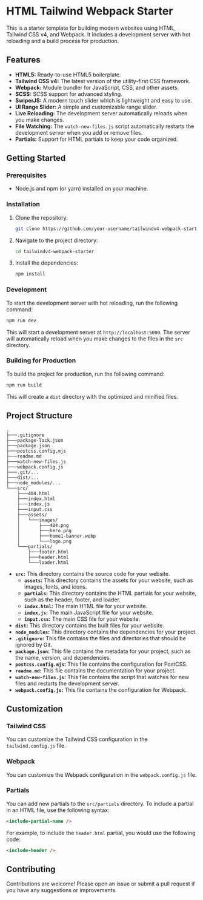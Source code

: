 # HTML Tailwind Webpack Starter

This is a starter template for building modern websites using HTML, Tailwind CSS v4, and Webpack. It includes a development server with hot reloading and a build process for production.

## Features

*   **HTML5:** Ready-to-use HTML5 boilerplate.
*   **Tailwind CSS v4:** The latest version of the utility-first CSS framework.
*   **Webpack:** Module bundler for JavaScript, CSS, and other assets.
*   **SCSS:** SCSS support for advanced styling.
*   **SwiperJS:** A modern touch slider which is lightweight and easy to use.
*   **UI Range Slider:** A simple and customizable range slider.
*   **Live Reloading:** The development server automatically reloads when you make changes.
*   **File Watching:** The `watch-new-files.js` script automatically restarts the development server when you add or remove files.
*   **Partials:** Support for HTML partials to keep your code organized.

## Getting Started

### Prerequisites

*   Node.js and npm (or yarn) installed on your machine.

### Installation

1.  Clone the repository:

    ```bash
    git clone https://github.com/your-username/tailwindv4-webpack-starter.git
    ```

2.  Navigate to the project directory:

    ```bash
    cd tailwindv4-webpack-starter
    ```

3.  Install the dependencies:

    ```bash
    npm install
    ```

### Development

To start the development server with hot reloading, run the following command:

```bash
npm run dev
```

This will start a development server at `http://localhost:5000`. The server will automatically reload when you make changes to the files in the `src` directory.

### Building for Production

To build the project for production, run the following command:

```bash
npm run build
```

This will create a `dist` directory with the optimized and minified files.

## Project Structure

```
.
├───.gitignore
├───package-lock.json
├───package.json
├───postcss.config.mjs
├───readme.md
├───watch-new-files.js
├───webpack.config.js
├───.git/...
├───dist/...
├───node_modules/...
└───src/
    ├───404.html
    ├───index.html
    ├───index.js
    ├───input.css
    ├───assets/
    │   └───images/
    │       ├───404.png
    │       ├───hero.png
    │       ├───home1-banner.webp
    │       └───logo.png
    └───partials/
        ├───footer.html
        ├───header.html
        └───loader.html
```

*   **`src`:** This directory contains the source code for your website.
    *   **`assets`:** This directory contains the assets for your website, such as images, fonts, and icons.
    *   **`partials`:** This directory contains the HTML partials for your website, such as the header, footer, and loader.
    *   **`index.html`:** The main HTML file for your website.
    *   **`index.js`:** The main JavaScript file for your website.
    *   **`input.css`:** The main CSS file for your website.
*   **`dist`:** This directory contains the built files for your website.
*   **`node_modules`:** This directory contains the dependencies for your project.
*   **`.gitignore`:** This file contains the files and directories that should be ignored by Git.
*   **`package.json`:** This file contains the metadata for your project, such as the name, version, and dependencies.
*   **`postcss.config.mjs`:** This file contains the configuration for PostCSS.
*   **`readme.md`:** This file contains the documentation for your project.
*   **`watch-new-files.js`:** This file contains the script that watches for new files and restarts the development server.
*   **`webpack.config.js`:** This file contains the configuration for Webpack.

## Customization

### Tailwind CSS

You can customize the Tailwind CSS configuration in the `tailwind.config.js` file.

### Webpack

You can customize the Webpack configuration in the `webpack.config.js` file.

### Partials

You can add new partials to the `src/partials` directory. To include a partial in an HTML file, use the following syntax:

```html
<include-partial-name />
```

For example, to include the `header.html` partial, you would use the following code:

```html
<include-header />
```

## Contributing

Contributions are welcome! Please open an issue or submit a pull request if you have any suggestions or improvements.